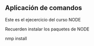 ## Aplicación de comandos


Este es el ejecercicio del curso NODE

Recuerden instalar los paquetes de NODE 

nmp install